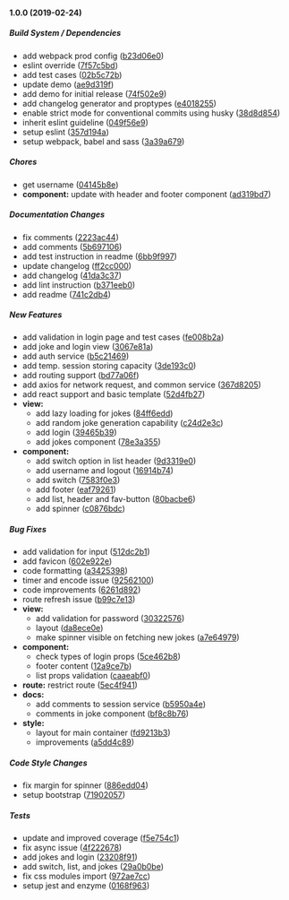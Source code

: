 #### 1.0.0 (2019-02-24)

##### Build System / Dependencies

- add webpack prod config ([b23d06e0](https://github.com/online-edu/react-norris/commit/b23d06e06154ad6f78ed597b9708187b405b2f5d))
- eslint override ([7f57c5bd](https://github.com/online-edu/react-norris/commit/7f57c5bd2e2dfc14bf6ae3d575a5b778efe692a9))
- add test cases ([02b5c72b](https://github.com/online-edu/react-norris/commit/02b5c72b3fcd9b328642a30551cde3b1716ba241))
- update demo ([ae9d319f](https://github.com/online-edu/react-norris/commit/ae9d319f965f3089a680c3a28dea4b11b3a7cb02))
- add demo for initial release ([74f502e9](https://github.com/online-edu/react-norris/commit/74f502e9f24c0ba53eaa56f0e641a7f4d63fc946))
- add changelog generator and proptypes ([e4018255](https://github.com/online-edu/react-norris/commit/e40182557b82d5c881c3d76c1c738d98cba49eab))
- enable strict mode for conventional commits using husky ([38d8d854](https://github.com/online-edu/react-norris/commit/38d8d8540c4e1d253d7024b9e62bfc80a68a0e9d))
- inherit eslint guideline ([049f56e9](https://github.com/online-edu/react-norris/commit/049f56e9e56895ea2ff70253cb865939452e6a49))
- setup eslint ([357d194a](https://github.com/online-edu/react-norris/commit/357d194a7779ab4999394c1e5b4a4f2b8fbbab30))
- setup webpack, babel and sass ([3a39a679](https://github.com/online-edu/react-norris/commit/3a39a679527d46f82b1f6fba0e9f771a0688796a))

##### Chores

- get username ([04145b8e](https://github.com/online-edu/react-norris/commit/04145b8ef61a8712db34498ad72c26f01e80cf85))
- **component:** update with header and footer component ([ad319bd7](https://github.com/online-edu/react-norris/commit/ad319bd7824448d47486c2b81b69c1fc8ea40175))

##### Documentation Changes

- fix comments ([2223ac44](https://github.com/online-edu/react-norris/commit/2223ac440d5ecd7f9b0cd82b6ce8404f042c1fd5))
- add comments ([5b697106](https://github.com/online-edu/react-norris/commit/5b6971062a8e24e27efc99b19d107b3a044aeacb))
- add test instruction in readme ([6bb9f997](https://github.com/online-edu/react-norris/commit/6bb9f9973f927524a9428d95534693484c13cfef))
- update changelog ([ff2cc000](https://github.com/online-edu/react-norris/commit/ff2cc000755043391d56713324d1ea3e0fcf4f71))
- add changelog ([41da3c37](https://github.com/online-edu/react-norris/commit/41da3c37537db41d20e0d05cb56622c9a6bf3ee3))
- add lint instruction ([b371eeb0](https://github.com/online-edu/react-norris/commit/b371eeb06cc34ed578b993fe970fb23e9c036e14))
- add readme ([741c2db4](https://github.com/online-edu/react-norris/commit/741c2db4e5943a9e74294b239c9e6e98ae3e8022))

##### New Features

- add validation in login page and test cases ([fe008b2a](https://github.com/online-edu/react-norris/commit/fe008b2a6d726daae70bb7308d6ffc5513cd7547))
- add joke and login view ([3067e81a](https://github.com/online-edu/react-norris/commit/3067e81a0d9dfe60f9a1be7d9860739c6eff1776))
- add auth service ([b5c21469](https://github.com/online-edu/react-norris/commit/b5c214699f568d3f5d9bd4ec648cd9b99232d67a))
- add temp. session storing capacity ([3de193c0](https://github.com/online-edu/react-norris/commit/3de193c02397b899382d2bb90821bd56be3814c2))
- add routing support ([bd77a06f](https://github.com/online-edu/react-norris/commit/bd77a06fd5a15bdc7d909aa37055ecfa4a5b7da3))
- add axios for network request, and common service ([367d8205](https://github.com/online-edu/react-norris/commit/367d820597689228a9fba6c5c65a59ad3bcf0bb9))
- add react support and basic template ([52d4fb27](https://github.com/online-edu/react-norris/commit/52d4fb2778c945fc49ec5ccf3e0a89a8b6da4c6d))
- **view:**
  - add lazy loading for jokes ([84ff6edd](https://github.com/online-edu/react-norris/commit/84ff6edde00c82ce01a38fa3866d89b000232a48))
  - add random joke generation capability ([c24d2e3c](https://github.com/online-edu/react-norris/commit/c24d2e3cac3dff8a511c3d6701121f39793cecca))
  - add login ([39465b39](https://github.com/online-edu/react-norris/commit/39465b39a1f4df670d71d50eccea4cca5414f3d1))
  - add jokes component ([78e3a355](https://github.com/online-edu/react-norris/commit/78e3a3557157f65c4adfb2845f02973b89d8af75))
- **component:**
  - add switch option in list header ([9d3319e0](https://github.com/online-edu/react-norris/commit/9d3319e0c44a6811a7932bde6fc69d7e61e03551))
  - add username and logout ([16914b74](https://github.com/online-edu/react-norris/commit/16914b74b5712ed3f2e3d849174589982f388b24))
  - add switch ([7583f0e3](https://github.com/online-edu/react-norris/commit/7583f0e370506cd9eada07342250833d01a12c89))
  - add footer ([eaf79261](https://github.com/online-edu/react-norris/commit/eaf792613f628b18233fc4423bb27fd465141a5e))
  - add list, header and fav-button ([80bacbe6](https://github.com/online-edu/react-norris/commit/80bacbe60dfb55cb8666b8a4f15b7f205d0067fa))
  - add spinner ([c0876bdc](https://github.com/online-edu/react-norris/commit/c0876bdc2128e514ebb4f5508f6688166122ae8c))

##### Bug Fixes

- add validation for input ([512dc2b1](https://github.com/online-edu/react-norris/commit/512dc2b165c73b6ee86468df4460595aca3421c6))
- add favicon ([602e922e](https://github.com/online-edu/react-norris/commit/602e922e091b0bb4f0f90ec16bb1e56503dc0eba))
- code formatting ([a3425398](https://github.com/online-edu/react-norris/commit/a3425398fb013060b38a56ccee425ac4187f32d7))
- timer and encode issue ([92562100](https://github.com/online-edu/react-norris/commit/92562100fa8c6f8d5bdd237132a2ef97a7c31563))
- code improvements ([6261d892](https://github.com/online-edu/react-norris/commit/6261d892aa796aaa779928f1ce1645a9e32f1dce))
- route refresh issue ([b99c7e13](https://github.com/online-edu/react-norris/commit/b99c7e1380ca8610be7c11596cdebbc4bbbc4e4d))
- **view:**
  - add validation for password ([30322576](https://github.com/online-edu/react-norris/commit/30322576234f92212051122301e800cf34ba76fc))
  - layout ([da8ece0e](https://github.com/online-edu/react-norris/commit/da8ece0ed06ef8ba64c9b2c8905ce798a303c9d9))
  - make spinner visible on fetching new jokes ([a7e64979](https://github.com/online-edu/react-norris/commit/a7e6497948c68da2f61fbdae2d441d71cebd28eb))
- **component:**
  - check types of login props ([5ce462b8](https://github.com/online-edu/react-norris/commit/5ce462b837a0fd23c0e3df0496478ba8b58926d0))
  - footer content ([12a9ce7b](https://github.com/online-edu/react-norris/commit/12a9ce7ba92760b3b397e2d1279c5021808f2305))
  - list props validation ([caaeabf0](https://github.com/online-edu/react-norris/commit/caaeabf008b1c66ab0010c945ff094af9c85cea6))
- **route:** restrict route ([5ec4f941](https://github.com/online-edu/react-norris/commit/5ec4f941d4e479073953f019dbd2c9c843023e81))
- **docs:**
  - add comments to session service ([b5950a4e](https://github.com/online-edu/react-norris/commit/b5950a4edd895d4c780c229b1e8995665f5d1c01))
  - comments in joke component ([bf8c8b76](https://github.com/online-edu/react-norris/commit/bf8c8b76979a95ab07bd432fdda18e13c5f74e67))
- **style:**
  - layout for main container ([fd9213b3](https://github.com/online-edu/react-norris/commit/fd9213b3628ea4ec84721897fe4f708f5b226a12))
  - improvements ([a5dd4c89](https://github.com/online-edu/react-norris/commit/a5dd4c8963ccb4b7afcb342f8f3e35595627ad0d))

##### Code Style Changes

- fix margin for spinner ([886edd04](https://github.com/online-edu/react-norris/commit/886edd0490bcd46f04fcb8b403410c0325fd3581))
- setup bootstrap ([71902057](https://github.com/online-edu/react-norris/commit/7190205715f50f36d20b908b497a8f87f8b25cf9))

##### Tests

- update and improved coverage ([f5e754c1](https://github.com/online-edu/react-norris/commit/f5e754c11cf225c16e726e5a8bb5d026640cb122))
- fix async issue ([4f222678](https://github.com/online-edu/react-norris/commit/4f2226786cd0cf439f8597c90ae2b51418ab2a3b))
- add jokes and login ([23208f91](https://github.com/online-edu/react-norris/commit/23208f91fe564ff3377a95b2990bc4277d575e81))
- add switch, list, and jokes ([29a0b0be](https://github.com/online-edu/react-norris/commit/29a0b0be4f430c617c10464a608c62ee02d09bff))
- fix css modules import ([972ae7cc](https://github.com/online-edu/react-norris/commit/972ae7cc87d44322353c573289e5965adefd9026))
- setup jest and enzyme ([0168f963](https://github.com/online-edu/react-norris/commit/0168f9634ed857dab665bf4ae2af2f27924256db))
